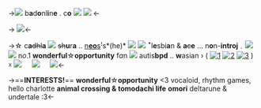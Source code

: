 ->![](https://pixelbank.neocities.org/emoticons/faces/4473de0d.gif) b**a**d**o**nl**i**n**e** . c**o** ![](https://pixelbank.neocities.org/decome/decorative/a6cee0cf.gif) ![](https://pixelbank.neocities.org/decome/bunnies/2fb754e3.png) <-

-> ![](https://media.discordapp.net/attachments/1012559729106624563/1050759898121633822/IMG_0739.gif)<-

->☆ c**a**~~dhl~~**a** ![](https://pixelbank.neocities.org/decome/hearts/106e14f6.gif) ~~sh~~**u**r**a** .. [n**eo**s](https://rentry.co/onlinebad)ꜝs*(he)* ![](https://pixelbank.neocities.org/decome/horsey/f1707718.gif)
![](https://pixelbank.neocities.org/decome/hearts/668b2f5b.png) ꜛl**e**sbi**a**n & **a**~~c~~**e** ... n**o**n-**introj**﹒![](https://pixelbank.neocities.org/decome/drinks/36ed45fc.gif)
![](https://pixelbank.neocities.org/decome/crowns/7e1b6727.png) n*o*.1 **wonderful**☆**opportunity** f*a*n
![](https://pixelbank.neocities.org/decome/wings/0285f18f.gif) autis**bpd** .. **w**asian  › ( [![1](https://64.media.tumblr.com/2f1edf697c86db179f92bb1766bf0b4e/1c9d86c27386eba3-b2/s75x75_c1/f9f5939cf4b21c6bc968acdd6e08ac11533ce15c.gif)](https://rentry.co/girlonlinebad) [![2](https://64.media.tumblr.com/53e54f8c7d784f9619efaccb196eec2a/1c9d86c27386eba3-c6/s75x75_c1/16a7d24049c3df6498ab631e85ab2a15f3337a5a.gif)](https://rentry.co/wonderfulopportunity) [![3](https://pixelbank.neocities.org/decome/bunnies/dd7d6390.gif)](https://rentry.co/badonline) ) ☓
![](https://media.discordapp.net/attachments/1012559729106624563/1050743998534406144/IMG_0734.gif)⠀⠀![](https://pixelbank.neocities.org/dividers/image147.png)⠀⠀![](https://pixelbank.neocities.org/decome/stars/db144841.gif)<-

->==**INTERESTS!**==
**wonderful**☆**opportunity** <3
vocaloid, rhythm games, hello charlotte
**animal crossing & tomodachi life**
**omori** deltarune & undertale :3<-